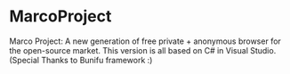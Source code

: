 # MarcoProject
Marco Project: A new generation of free private + anonymous browser for the open-source market.
This version is all based on C# in Visual Studio. (Special Thanks to Bunifu framework :)
